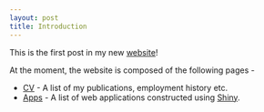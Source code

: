 ```yaml
---
layout: post
title: Introduction
---
```


This is the first post in my new [website](https://michaeldorman.github.io)!

At the moment, the website is composed of the following pages -

* [CV](https://michaeldorman.github.io/cv/) - A list of my publications, employment history etc. 
* [Apps](https://michaeldorman.github.io/apps/) - A list of web applications constructed using [Shiny](http://shiny.rstudio.com/).

